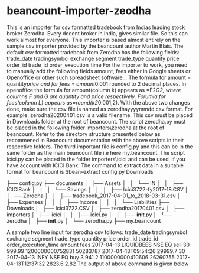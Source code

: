 # beancount-importer-zeodha
This is an importer for csv formatted tradebook from Indias leading stock broker Zerodha. Every decent broker in India, gives similar file. So this can work almost for everyone. This importer is based almost entirely on the sample csv importer provided by the beancount author Martin Blais.
The default csv formatted tradebook from Zerodha has the following fields: 
trade_date	tradingsymbol	exchange	segment	trade_type	quantity	price	order_id	trade_id	order_execution_time
For the importer to work, you need to manually add the following fields amount, fees either in Google sheets or Openoffice or other such spreadsheet software...
The formula for amount = quantity*price and for fees = amount*0.001 rounded to 2 decimal places. 
In openoffice the formula for amount(column k) appears as =F2*G2, where columns F and G are quantity and price respectively.
Forumla for fees(column L) appears as=round(k2*0.001,2).
With the above two changes done, make sure the csv file is named as zerodhayyyymmdd.csv format. For example, zerodha20200401.csv is a valid filename. 
This csv must be placed in Downloads folder at the root of beancount.
The script zerodha.py must be placed in the following folder importers\zerodha at the root of beancount. 
Refer to the directory structure presented below as recommened in Beancount documentation with the above scripts in their respective folders.
The third important file is config.py and this can be in the same folder as the main beancount file i,e here my.beancount.
The script icici.py can be placed in the folder importers\icici and can be used, if you have account with ICICI Bank.
The command to extract data in a suitable format for beancount is 
$bean-extract config.py Downloads

├── config.py
├── documents
│   ├── Assets
│   │   └── IN
│   │       ├── ICICIBank
│   │       │   └── Savings
│   │       │       ├── Icici3722-fy2017-18.CSV
│   │       ── Zerodha
│   │           ├── tradebook_2017-04-01_to_2018-03-31.csv
│   ├── Expenses
│   │   
│   ├── Income
│   │   
│   └── Liabilities
├── Downloads
│   ├── Icici3722.CSV
│   ├── zerodha20170401.csv
│   
├── importers
│   ├── icici
│   │   ├── icici.py
│   │   ├── __init__.py
│   └── zerodha
│       ├── __init__.py
│       └── zerodha.py
├── my.beancount

A sample two line input for zerodha csv follows:
trade_date	tradingsymbol	exchange	segment	trade_type	quantity	price	order_id	trade_id	order_execution_time	amount	fees
2017-04-13	LIQUIDBEES	NSE	EQ	sell	30	999.99	1200000000752831	50283787	2017-04-13T09:54:26	29999.7	30
2017-04-13	INFY	NSE	EQ	buy	3	941.2	1100000000410606	26260755	2017-04-13T12:37:32	2823.6	2.82
The output of above command is given below
                               




